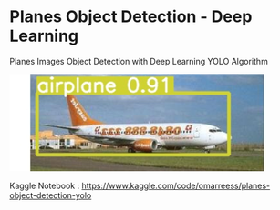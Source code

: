 # Planes Object Detection - Deep Learning
Planes Images Object Detection with Deep Learning YOLO Algorithm


<img src="https://github.com/omarreess/Planes-Object-Detection-Deep-Learning-YOLO/blob/main/plane-yolo.jpg" alt="J" width="450"/>
 

Kaggle Notebook :
https://www.kaggle.com/code/omarreess/planes-object-detection-yolo
